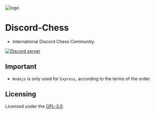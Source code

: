 <div>
    <img alt='logo' src="https://github.com/MineEjo/Discord-Chess/blob/master/app/src/assets/chess-logo-min.png?raw=true"/>
</div>

# Discord-Chess
- International Discord Chess Community.

<p>
    <a href="https://discord.gg/ZHpdPgBb54"><img src="https://discordapp.com/api/guilds/972911293092753429/widget.png?style=banner2" alt="Discord server"></a>
</p>

## Important
- `Nodejs` is only used for `Express`, according to the terms of the order.

## Licensing
Licensed under the [GPL-3.0](https://github.com/MineEjo/Discord-Chess/blob/master/LICENSE).
